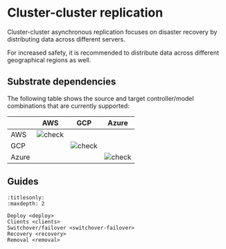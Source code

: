 # Cluster-cluster replication

Cluster-cluster asynchronous replication focuses on disaster recovery by distributing data across different servers.

For increased safety, it is recommended to distribute data across different geographical regions as well.

## Substrate dependencies

The following table shows the source and target controller/model combinations that are currently supported:

|       |     AWS    |     GCP    |    Azure   |
|-------|------------|:----------:|:----------:|
| AWS   | ![ check ] |            |            |
| GCP   |            | ![ check ] |            |
| Azure |            |            | ![ check ] |

## Guides

```{toctree}
:titlesonly:
:maxdepth: 2

Deploy <deploy>
Clients <clients>
Switchover/failover <switchover-failover>
Recovery <recovery>
Removal <removal>
```

[check]: https://img.shields.io/badge/%E2%9C%93-brightgreen